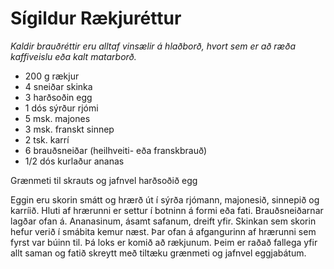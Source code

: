 
# Sígildur Rækjuréttur

_Kaldir brauðréttir eru alltaf vinsælir á hlaðborð, hvort sem er að ræða kaffiveislu eða kalt matarborð._

 * 200 g rækjur
 * 4 sneiðar skinka
 * 3 harðsoðin egg
 * 1 dós sýrður rjómi 
 * 5 msk. majones
 * 3 msk. franskt sinnep
 * 2 tsk. karrí
 * 6 brauðsneiðar (heilhveiti- eða franskbrauð)
 * 1/2 dós kurlaður ananas
 
Grænmeti til skrauts og jafnvel harðsoðið egg

Eggin eru skorin smátt og hrærð út í sýrða rjómann, majonesið, sinnepið og karríið. Hluti af hrærunni er settur í botninn á formi eða fati. Brauðsneiðarnar lagðar ofan á. Ananasinum, ásamt safanum, dreift yfir. Skinkan sem skorin hefur verið í smábita kemur næst. Þar ofan á afgangurinn af hrærunni sem fyrst var búinn til. Þá loks er komið að rækjunum. Þeim er raðað fallega yfir allt saman og fatið skreytt með tiltæku grænmeti og jafnvel eggjabátum.

